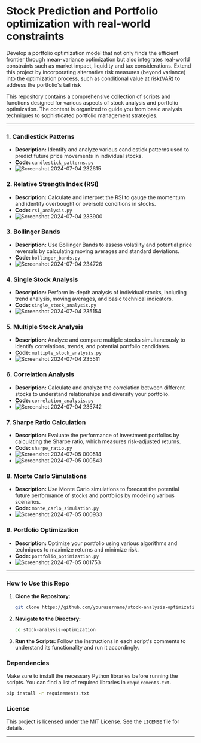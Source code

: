 # Stock Prediction and Portfolio optimization with real-world constraints
 Develop a portfolio optimization model that not only finds the efficient frontier through mean-variance optimization but also integrates real-world constraints such as market impact, liquidity and tax considerations. Extend this project by incorporating alternative risk measures (beyond variance) into the optimization process, such as conditional value at risk(VAR) to address the portfolio's tail risk

This repository contains a comprehensive collection of scripts and functions designed for various aspects of stock analysis and portfolio optimization. The content is organized to guide you from basic analysis techniques to sophisticated portfolio management strategies.

---

### 1. **Candlestick Patterns**

   - **Description:** Identify and analyze various candlestick patterns used to predict future price movements in individual stocks.
   - **Code:** `candlestick_patterns.py`
   - ![Screenshot 2024-07-04 232615](https://github.com/Sachinthotre/Stock-Prediction-and-Portfolio-optimization-with-real-world-constraints/assets/46932228/8f3c84cf-46c8-40c3-b5c5-946245dea8e6)


### 2. **Relative Strength Index (RSI)**

   - **Description:** Calculate and interpret the RSI to gauge the momentum and identify overbought or oversold conditions in stocks.
   - **Code:** `rsi_analysis.py`
   - ![Screenshot 2024-07-04 233900](https://github.com/Sachinthotre/Stock-Prediction-and-Portfolio-optimization-with-real-world-constraints/assets/46932228/8bb8018f-583f-4eba-85f9-5a2a42a48611)


### 3. **Bollinger Bands**

   - **Description:** Use Bollinger Bands to assess volatility and potential price reversals by calculating moving averages and standard deviations.
   - **Code:** `bollinger_bands.py`
   - ![Screenshot 2024-07-04 234726](https://github.com/Sachinthotre/Stock-Prediction-and-Portfolio-optimization-with-real-world-constraints/assets/46932228/1a69aa2d-d903-4b2b-bf27-4f310bdec154)


### 4. **Single Stock Analysis**

   - **Description:** Perform in-depth analysis of individual stocks, including trend analysis, moving averages, and basic technical indicators.
   - **Code:** `single_stock_analysis.py`
   - ![Screenshot 2024-07-04 235154](https://github.com/Sachinthotre/Stock-Prediction-and-Portfolio-optimization-with-real-world-constraints/assets/46932228/be861bff-693f-4af1-8177-cae11464b217)


### 5. **Multiple Stock Analysis**

   - **Description:** Analyze and compare multiple stocks simultaneously to identify correlations, trends, and potential portfolio candidates.
   - **Code:** `multiple_stock_analysis.py`
   - ![Screenshot 2024-07-04 235511](https://github.com/Sachinthotre/Stock-Prediction-and-Portfolio-optimization-with-real-world-constraints/assets/46932228/279e6526-37f5-40e8-9f06-0729cf193f73)



### 6. **Correlation Analysis**

   - **Description:** Calculate and analyze the correlation between different stocks to understand relationships and diversify your portfolio.
   - **Code:** `correlation_analysis.py`
   - ![Screenshot 2024-07-04 235742](https://github.com/Sachinthotre/Stock-Prediction-and-Portfolio-optimization-with-real-world-constraints/assets/46932228/5603a454-afa1-44df-bf56-41f2d0a8b025)


### 7. **Sharpe Ratio Calculation**

   - **Description:** Evaluate the performance of investment portfolios by calculating the Sharpe ratio, which measures risk-adjusted returns.
   - **Code:** `sharpe_ratio.py`
   - ![Screenshot 2024-07-05 000514](https://github.com/Sachinthotre/Stock-Prediction-and-Portfolio-optimization-with-real-world-constraints/assets/46932228/9ad0b71a-61da-4775-bcb3-01c188d8d58a)
   - ![Screenshot 2024-07-05 000543](https://github.com/Sachinthotre/Stock-Prediction-and-Portfolio-optimization-with-real-world-constraints/assets/46932228/9a99df55-8293-489e-977a-8d2b62bc4681)



### 8. **Monte Carlo Simulations**

   - **Description:** Use Monte Carlo simulations to forecast the potential future performance of stocks and portfolios by modeling various scenarios.
   - **Code:** `monte_carlo_simulation.py`
   - ![Screenshot 2024-07-05 000933](https://github.com/Sachinthotre/Stock-Prediction-and-Portfolio-optimization-with-real-world-constraints/assets/46932228/501c5ad4-d602-4c3b-b241-451f68a717fa)

     

### 9. **Portfolio Optimization**

   - **Description:** Optimize your portfolio using various algorithms and techniques to maximize returns and minimize risk.
   - **Code:** `portfolio_optimization.py`
   - ![Screenshot 2024-07-05 001753](https://github.com/Sachinthotre/Stock-Prediction-and-Portfolio-optimization-with-real-world-constraints/assets/46932228/0e526984-01ae-48ae-9153-b8faac448b56)



---

### How to Use this Repo

1. **Clone the Repository:**
   ```bash
   git clone https://github.com/yourusername/stock-analysis-optimization.git
   ```
2. **Navigate to the Directory:**
   ```bash
   cd stock-analysis-optimization
   ```
3. **Run the Scripts:**
   Follow the instructions in each script's comments to understand its functionality and run it accordingly.

### Dependencies

Make sure to install the necessary Python libraries before running the scripts. You can find a list of required libraries in `requirements.txt`.

```bash
pip install -r requirements.txt
```

### License

This project is licensed under the MIT License. See the `LICENSE` file for details.

---
